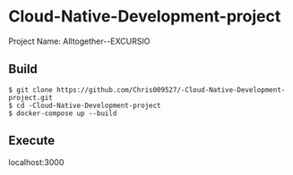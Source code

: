 # Cloud-Native-Development-project

Project Name: Alltogether--EXCURSIO

## Build
``` 
$ git clone https://github.com/Chris009527/-Cloud-Native-Development-project.git
$ cd -Cloud-Native-Development-project
$ docker-compose up --build
```

## Execute
localhost:3000
